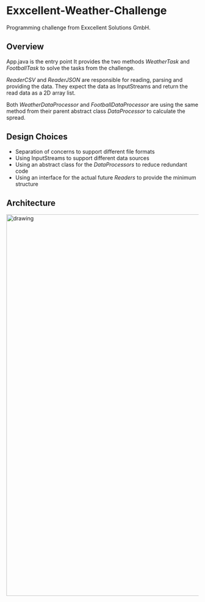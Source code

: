 
# Exxcellent-Weather-Challenge
Programming challenge from Exxcellent Solutions GmbH.


## Overview

App.java is the entry point 
It provides the two methods _WeatherTask_ and _FootballTask_ to solve the tasks from the challenge.


_ReaderCSV_ and _ReaderJSON_ are responsible for reading, parsing and providing the data. 
They expect the data as InputStreams and return the read data as a 2D array list.


Both _WeatherDataProcessor_ and _FootballDataProcessor_ are using the same method from their parent abstract class _DataProcessor_ to calculate the spread.

## Design Choices
* Separation of concerns to support different file formats
* Using InputStreams to support different data sources
* Using an abstract class for the _DataProcessors_ to reduce redundant code
* Using an interface for the actual future _Readers_ to provide the minimum structure


## Architecture
<img src="https://user-images.githubusercontent.com/56250123/121522260-351a0400-c9f5-11eb-91d8-69657164515b.png" alt="drawing" width="1000"/>
